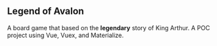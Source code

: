 ## Legend of Avalon

A board game that based on the **legendary** story of King Arthur. A POC project using Vue, Vuex, and Materialize.
